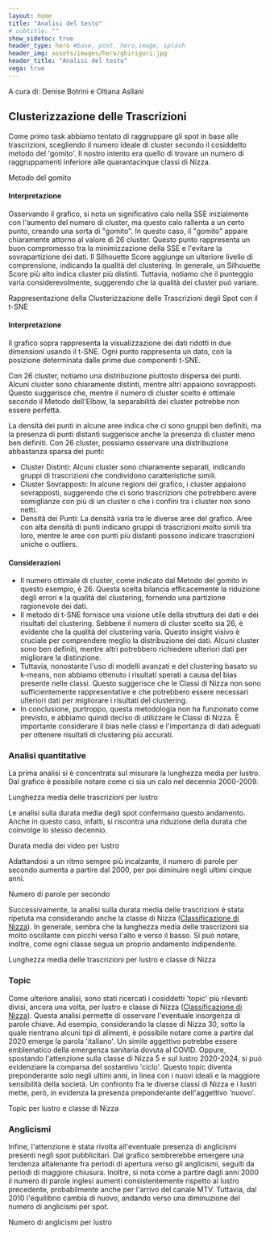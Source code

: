 ```yaml
---
layout: home
title: "Analisi del testo"
# subtitle: ""
show_sidetoc: true
header_type: hero #base, post, hero,image, splash
header_img: assets/images/hero/ghirigori.jpg
header_title: "Analisi del testo"
vega: true
---
```

A cura di: Denise Botrini e Oltiana Asllani

## Clusterizzazione delle Trascrizioni
Come primo task abbiamo tentato di raggruppare gli spot in base alle trascrizioni, scegliendo il numero
ideale di cluster secondo il cosiddetto metodo del 'gomito'. Il nostro intento era quello di trovare un numero di raggruppamenti 
inferiore alle quarantacinque classi di Nizza.
<p class="caption">
Metodo del gomito
</p>
<vegachart schema-url="{{site.baseurl}}/assets/charts/cluster_charts_text/elbow_chart.json" style="width: 100%; height:300px;"></vegachart>

#### Interpretazione
Osservando il grafico, si nota un significativo calo nella SSE inizialmente con l'aumento del numero di cluster, ma questo calo rallenta a un certo punto, creando una sorta di "gomito". In questo caso, il "gomito" appare chiaramente attorno al valore di 26 cluster. Questo punto rappresenta un buon compromesso tra la minimizzazione della SSE e l'evitare la sovrapartizione dei dati.
Il Silhouette Score aggiunge un ulteriore livello di comprensione, indicando la qualità del clustering. In generale, un Silhouette Score più alto indica cluster più distinti. Tuttavia, notiamo che il punteggio varia considerevolmente, 
suggerendo che la qualità dei cluster può variare.

<p class="caption">
Rappresentazione della Clusterizzazione delle Trascrizioni degli Spot con il t-SNE
</p>
<vegachart schema-url="{{site.baseurl}}/assets/charts/cluster_charts_text/chart_cluster_text.json" style="width: 100%; height:640px;"></vegachart>

#### Interpretazione

Il grafico sopra rappresenta la visualizzazione dei dati ridotti in due dimensioni usando il t-SNE. Ogni punto rappresenta un dato, con la posizione determinata dalle prime due componenti t-SNE.

Con 26 cluster, notiamo una distribuzione piuttosto dispersa dei punti. Alcuni cluster sono chiaramente distinti, mentre altri appaiono sovrapposti. Questo suggerisce che, mentre il numero di cluster scelto è ottimale secondo il Metodo dell'Elbow, la separabilità dei cluster potrebbe non essere perfetta.

La densità dei punti in alcune aree indica che ci sono gruppi ben definiti, ma la presenza di punti distanti suggerisce anche la presenza di cluster meno ben definiti.
Con 26 cluster, possiamo osservare una distribuzione abbastanza sparsa dei punti:

- Cluster Distinti: Alcuni cluster sono chiaramente separati, indicando gruppi di trascrizioni che condividono caratteristiche simili.
- Cluster Sovrapposti: In alcune regioni del grafico, i cluster appaiono sovrapposti, suggerendo che ci sono trascrizioni che potrebbero avere somiglianze con più di un cluster o che i confini tra i cluster non sono netti.
- Densità dei Punti: La densità varia tra le diverse aree del grafico. Aree con alta densità di punti indicano gruppi di trascrizioni molto simili tra loro, mentre le aree con punti più distanti possono indicare trascrizioni uniche o outliers.

#### Considerazioni
 - Il numero ottimale di cluster, come indicato dal Metodo del gomito in questo esempio, è 26. Questa scelta bilancia efficacemente la riduzione degli errori e la qualità del clustering, fornendo una partizione ragionevole dei dati.
 - Il metodo di t-SNE fornisce una visione utile della struttura dei dati e dei risultati del clustering. Sebbene il numero di cluster scelto sia 26, è evidente che la qualità del clustering varia. Questo insight visivo è cruciale per comprendere meglio la distribuzione dei dati.
   Alcuni cluster sono ben definiti, mentre altri potrebbero richiedere ulteriori dati per migliorare la distinzione.
 - Tuttavia, nonostante l'uso di modelli avanzati e del clustering basato su k-means, non abbiamo ottenuto i risultati sperati a causa del bias presente nelle classi. Questo suggerisce che le Classi di Nizza non sono sufficientemente rappresentative e che potrebbero essere necessari ulteriori dati per migliorare i risultati del clustering.
 - In conclusione, purtroppo, questa metodologia non ha funzionato come previsto, e abbiamo quindi deciso di utilizzare le Classi di Nizza. È importante considerare il bias nelle classi e l'importanza di dati adeguati per ottenere risultati di clustering più accurati.
### Analisi quantitative 
La prima analisi si è concentrata sul misurare la lunghezza media per lustro.
Dal grafico è possibile notare come ci sia un calo nel decennio 2000-2009. 

<p class="caption">
Lunghezza media delle trascrizioni per lustro
</p>

<vegachart schema-url="{{site.baseurl}}/assets/charts/text_charts/chart_length_lustrum.json" style="width:100%"></vegachart> 

Le analisi sulla durata media degli spot confermano questo andamento. 
Anche in questo caso, infatti, si riscontra una riduzione della durata 
che coinvolge lo stesso decennio.

<p class="caption">
Durata media dei video per lustro
</p>

<vegachart schema-url="{{site.baseurl}}/assets/charts/text_charts/durata_media.json" style="width:100%"></vegachart> 

Adattandosi a un ritmo sempre più incalzante, 
il numero di parole per secondo aumenta a partire dal 2000, per poi diminuire negli ultimi cinque anni.
<p class="caption">
Numero di parole per secondo
</p>

<vegachart schema-url="{{site.baseurl}}/assets/charts/text_charts/parole_secondo.json" style="width:100%"></vegachart> 

Successivamente, la analisi sulla durata media delle trascrizioni è stata ripetuta 
ma considerando anche la classe di Nizza ([Classificazione di Nizza](https://it.wikipedia.org/wiki/Classificazione_di_Nizza)). In generale, sembra che la lunghezza media delle trascrizioni sia molto oscillante con picchi verso l'alto e verso il basso. Si può notare, inoltre, come ogni classe segua un proprio andamento indipendente.


<p class="caption">
Lunghezza media delle trascrizioni per lustro e classe di Nizza
</p>
<vegachart schema-url="{{site.baseurl}}/assets/charts/text_charts/chart_length.json" style="width:100%"></vegachart>  


### Topic
Come ulteriore analisi, sono stati ricercati i cosiddetti 'topic' più rilevanti divisi, ancora una volta, 
per lustro e classe di Nizza ([Classificazione di Nizza](https://it.wikipedia.org/wiki/Classificazione_di_Nizza)). 
Questa analisi permette di osservare l'eventuale insorgenza di parole chiave. 
Ad esempio, considerando la classe di Nizza 30, sotto la quale rientrano alcuni tipi di alimenti, è possibile notare come a partire dal 2020 emerge la parola 
'italiano'. Un simile aggettivo potrebbe essere emblematico della emergenza sanitaria dovuta al COVID.
Oppure, spostando l'attenzione sulla classe di Nizza 5 e sul lustro 2020-2024, si può evidenziare la comparsa del sostantivo 'ciclo'.
Questo topic diventa preponderante solo negli ultimi anni, in linea con i nuovi ideali e la maggiore sensibilità della società.
Un confronto fra le diverse classi di Nizza e i lustri mette, però, in evidenza la presenza preponderante dell'aggettivo
'nuovo'.

<p class="caption">
Topic per lustro e classe di Nizza
</p>
<vegachart schema-url="{{site.baseurl}}/assets/charts/text_charts/chart_topic.json" style="width:100%"></vegachart>  


### Anglicismi
Infine, l'attenzione è stata rivolta all'eventuale presenza di anglicismi presenti negli spot pubblicitari. Dal grafico sembrerebbe emergere una tendenza altalenante fra periodi di apertura verso gli anglicismi, 
seguiti da periodi di maggiore chiusura. Inoltre, si nota come a partire dagli anni 2000
il numero di parole inglesi aumenti consistentemente rispetto al lustro precedente, probabilmente anche per l'arrivo del canale MTV. 
Tuttavia, dal 2010 l'equilibrio cambia di nuovo, andando verso una diminuzione del numero di anglicismi per spot.

<p class="caption">
Numero di anglicismi per lustro
</p>
<vegachart schema-url="{{site.baseurl}}/assets/charts/text_charts/chart_angl_lustrum.json" style="width:100%"></vegachart> 



